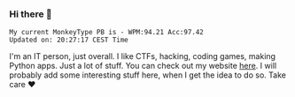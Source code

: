 ### Hi there 👋
<!-- PB START -->
```
My current MonkeyType PB is - WPM:94.21 Acc:97.42
Updated on: 20:27:17 CEST Time
```
<!-- PB END -->
I'm an IT person, just overall. I like CTFs, hacking, coding games, making Python apps. Just a lot of stuff.
You can check out my website [here](https://skill3472.github.io/).
I will probably add some interesting stuff here, when I get the idea to do so. Take care ❤️
